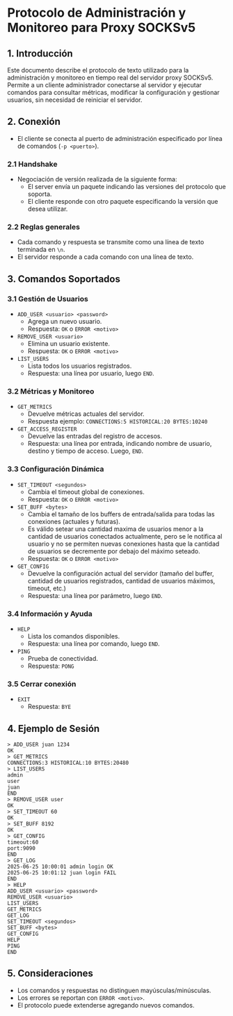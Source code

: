 # Protocolo de Administración y Monitoreo para Proxy SOCKSv5

## 1. Introducción
Este documento describe el protocolo de texto utilizado para la administración y monitoreo en tiempo real del servidor proxy SOCKSv5. Permite a un cliente administrador conectarse al servidor y ejecutar comandos para consultar métricas, modificar la configuración y gestionar usuarios, sin necesidad de reiniciar el servidor.

## 2. Conexión
- El cliente se conecta al puerto de administración especificado por línea de comandos (`-p <puerto>`).

### 2.1 Handshake
- Negociación de versión realizada de la siguiente forma:
  - El server envía un paquete indicando las versiones del protocolo que soporta.
  - El cliente responde con otro paquete especificando la versión que desea utilizar.

### 2.2 Reglas generales
- Cada comando y respuesta se transmite como una línea de texto terminada en `\n`.
- El servidor responde a cada comando con una línea de texto.

## 3. Comandos Soportados

### 3.1 Gestión de Usuarios
- `ADD_USER <usuario> <password>`
  - Agrega un nuevo usuario.
  - Respuesta: `OK` o `ERROR <motivo>`
- `REMOVE_USER <usuario>`
  - Elimina un usuario existente.
  - Respuesta: `OK` o `ERROR <motivo>`
- `LIST_USERS`
  - Lista todos los usuarios registrados.
  - Respuesta: una línea por usuario, luego `END`.

### 3.2 Métricas y Monitoreo
- `GET_METRICS`
  - Devuelve métricas actuales del servidor.
  - Respuesta ejemplo: `CONNECTIONS:5 HISTORICAL:20 BYTES:10240`
- `GET_ACCESS_REGISTER`
  - Devuelve las entradas del registro de accesos.
  - Respuesta: una línea por entrada, indicando nombre de usuario, destino y tiempo de acceso. Luego, `END`.

### 3.3 Configuración Dinámica
- `SET_TIMEOUT <segundos>`
  - Cambia el timeout global de conexiones.
  - Respuesta: `OK` o `ERROR <motivo>`
- `SET_BUFF <bytes>`
  - Cambia el tamaño de los buffers de entrada/salida para todas las conexiones (actuales y futuras).
  - Es válido setear una cantidad maxima de usuarios menor a la cantidad de usuarios conectados 
    actualmente, pero se le notifica al usuario y no se permiten nuevas conexiones hasta que la cantidad 
    de usuarios se decremente por debajo del máximo seteado.
  - Respuesta: `OK` o `ERROR <motivo>`
- `GET_CONFIG`
  - Devuelve la configuración actual del servidor (tamaño del buffer, cantidad de usuarios registrados, 
    cantidad de usuarios máximos, timeout, etc.)
  - Respuesta: una línea por parámetro, luego `END`.

### 3.4 Información y Ayuda
- `HELP`
  - Lista los comandos disponibles.
  - Respuesta: una línea por comando, luego `END`.
- `PING`
  - Prueba de conectividad.
  - Respuesta: `PONG`

### 3.5 Cerrar conexión
- `EXIT`
  - Respuesta: `BYE`

## 4. Ejemplo de Sesión
```
> ADD_USER juan 1234
OK
> GET_METRICS
CONNECTIONS:3 HISTORICAL:10 BYTES:20480
> LIST_USERS
admin
user
juan
END
> REMOVE_USER user
OK
> SET_TIMEOUT 60
OK
> SET_BUFF 8192
OK
> GET_CONFIG
timeout:60
port:9090
END
> GET_LOG
2025-06-25 10:00:01 admin login OK
2025-06-25 10:01:12 juan login FAIL
END
> HELP
ADD_USER <usuario> <password>
REMOVE_USER <usuario>
LIST_USERS
GET_METRICS
GET_LOG
SET_TIMEOUT <segundos>
SET_BUFF <bytes>
GET_CONFIG
HELP
PING
END
```

## 5. Consideraciones
- Los comandos y respuestas no distinguen mayúsculas/minúsculas.
- Los errores se reportan con `ERROR <motivo>`.
- El protocolo puede extenderse agregando nuevos comandos.

